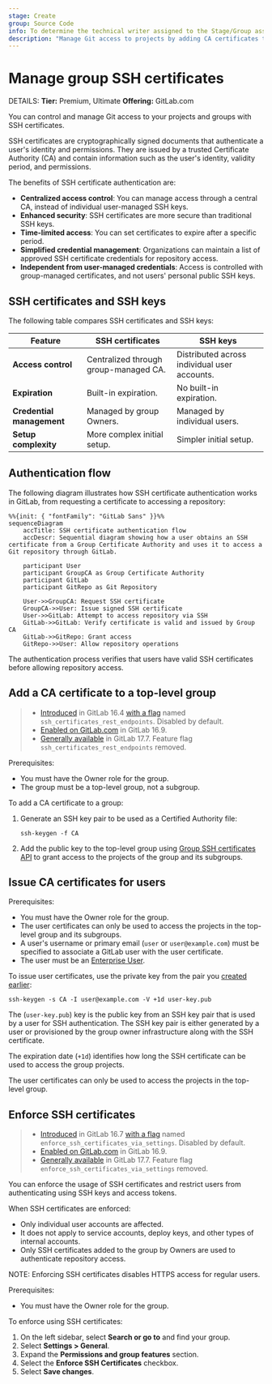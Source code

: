 ```yaml
---
stage: Create
group: Source Code
info: To determine the technical writer assigned to the Stage/Group associated with this page, see https://handbook.gitlab.com/handbook/product/ux/technical-writing/#assignments
description: "Manage Git access to projects by adding CA certificates to your top-level group, instead of individual groups."
---
```


# Manage group SSH certificates

DETAILS:
**Tier:** Premium, Ultimate
**Offering:** GitLab.com

You can control and manage Git access to your projects and groups with SSH certificates.

SSH certificates are cryptographically signed documents that authenticate a user's identity and
permissions.
They are issued by a trusted Certificate Authority (CA) and contain information such as
the user's identity, validity period, and permissions.

The benefits of SSH certificate authentication are:

- **Centralized access control**: You can manage access through a central CA, instead of individual
  user-managed SSH keys.
- **Enhanced security**: SSH certificates are more secure than traditional SSH keys.
- **Time-limited access**: You can set certificates to expire after a specific period.
- **Simplified credential management**: Organizations can maintain a list of approved
  SSH certificate credentials for repository access.
- **Independent from user-managed credentials**: Access is controlled with group-managed
  certificates, and not users' personal public SSH keys.

## SSH certificates and SSH keys

The following table compares SSH certificates and SSH keys:

| Feature                   | SSH certificates                      | SSH keys |
| ------------------------- | ------------------------------------- | -------- |
| **Access control**        | Centralized through group-managed CA. | Distributed across individual user accounts. |
| **Expiration**            | Built-in expiration.                  | No built-in expiration. |
| **Credential management** | Managed by group Owners.              | Managed by individual users. |
| **Setup complexity**      | More complex initial setup.           | Simpler initial setup. |

## Authentication flow

The following diagram illustrates how SSH certificate authentication works
in GitLab, from requesting a certificate to accessing a repository:

```mermaid
%%{init: { "fontFamily": "GitLab Sans" }}%%
sequenceDiagram
    accTitle: SSH certificate authentication flow
    accDescr: Sequential diagram showing how a user obtains an SSH certificate from a Group Certificate Authority and uses it to access a Git repository through GitLab.

    participant User
    participant GroupCA as Group Certificate Authority
    participant GitLab
    participant GitRepo as Git Repository

    User->>GroupCA: Request SSH certificate
    GroupCA->>User: Issue signed SSH certificate
    User->>GitLab: Attempt to access repository via SSH
    GitLab->>GitLab: Verify certificate is valid and issued by Group CA
    GitLab->>GitRepo: Grant access
    GitRepo->>User: Allow repository operations
```

The authentication process verifies that users have valid SSH certificates before
allowing repository access.

## Add a CA certificate to a top-level group

> - [Introduced](https://gitlab.com/gitlab-org/gitlab/-/issues/421915) in GitLab 16.4 [with a flag](../feature_flags.md) named `ssh_certificates_rest_endpoints`. Disabled by default.
> - [Enabled on GitLab.com](https://gitlab.com/gitlab-org/gitlab/-/issues/424501) in GitLab 16.9.
> - [Generally available](https://gitlab.com/gitlab-org/gitlab/-/issues/424501) in GitLab 17.7. Feature flag `ssh_certificates_rest_endpoints` removed.

Prerequisites:

- You must have the Owner role for the group.
- The group must be a top-level group, not a subgroup.

To add a CA certificate to a group:

1. Generate an SSH key pair to be used as a Certified Authority file:

   ```plaintext
   ssh-keygen -f CA
   ```

1. Add the public key to the top-level group using [Group SSH certificates API](../../api/group_ssh_certificates.md#create-ssh-certificate)
   to grant access to the projects of the group and its subgroups.

## Issue CA certificates for users

Prerequisites:

- You must have the Owner role for the group.
- The user certificates can only be used to access the projects in the top-level group and its subgroups.
- A user's username or primary email (`user` or `user@example.com`) must be specified to associate a
  GitLab user with the user certificate.
- The user must be an [Enterprise User](../enterprise_user/index.md).

To issue user certificates, use the private key from the pair you [created earlier](#add-a-ca-certificate-to-a-top-level-group):

```shell
ssh-keygen -s CA -I user@example.com -V +1d user-key.pub
```

The (`user-key.pub`) key is the public key from an SSH key pair that is used by a user for SSH authentication.
The SSH key pair is either generated by a user or provisioned by the group owner infrastructure along with the SSH certificate.

The expiration date (`+1d`) identifies how long the SSH certificate can be used to access the group projects.

The user certificates can only be used to access the projects in the top-level group.

## Enforce SSH certificates

> - [Introduced](https://gitlab.com/gitlab-org/gitlab/-/issues/421915) in GitLab 16.7 [with a flag](../feature_flags.md) named `enforce_ssh_certificates_via_settings`. Disabled by default.
> - [Enabled on GitLab.com](https://gitlab.com/gitlab-org/gitlab/-/issues/426235) in GitLab 16.9.
> - [Generally available](https://gitlab.com/gitlab-org/gitlab/-/issues/488635) in GitLab 17.7. Feature flag `enforce_ssh_certificates_via_settings` removed.

You can enforce the usage of SSH certificates and restrict users from authenticating using SSH
keys and access tokens.

When SSH certificates are enforced:

- Only individual user accounts are affected.
- It does not apply to service accounts, deploy keys, and other types of internal accounts.
- Only SSH certificates added to the group by Owners are used to authenticate repository access.

NOTE:
Enforcing SSH certificates disables HTTPS access for regular users.

Prerequisites:

- You must have the Owner role for the group.

To enforce using SSH certificates:

1. On the left sidebar, select **Search or go to** and find your group.
1. Select **Settings > General**.
1. Expand the **Permissions and group features** section.
1. Select the **Enforce SSH Certificates** checkbox.
1. Select **Save changes**.
